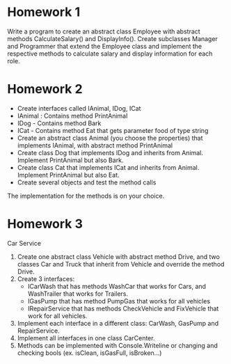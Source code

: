 # Homework 1
Write a program to create an abstract class Employee with abstract methods CalculateSalary() and DisplayInfo(). Create subclasses Manager and Programmer that extend the Employee class and implement the respective methods to calculate salary and display information for each role.
 

# Homework 2
* Create interfaces called IAnimal, IDog, ICat
* IAnimal : Contains method PrintAnimal
* IDog - Contains method Bark
* ICat - Contains method Eat that gets parameter food of type string
* Create an abstract class Animal (you choose the properties) that implements IAnimal, with abstract method PrintAnimal 
* Create class Dog that implements IDog and inherits from Animal. Implement PrintAnimal but also Bark.
* Create class Cat that implements ICat and inherits from Animal. Implement PrintAnimal but also Eat.
* Create several objects and test the method calls

The implementation for the methods is on your choice.

# Homework 3

Car Service

1. Create one abstract class Vehicle with abstract method Drive, and two classes Car and Truck that inherit from Vehicle and override the method Drive.
2. Create 3 interfaces:
    * ICarWash that has methods WashCar that works for Cars, and WashTrailer that works for Trailers.
    * IGasPump that has method PumpGas that works for all vehicles
    * IRepairService that has methods CheckVehicle and FixVehicle that work for all vehicles.
3. Implement each interface in a different class: CarWash, GasPump and RepairService.
4. Implement all interfaces in one class CarCenter.
5. Methods can be implemented with Console.Writeline or changing and checking bools (ex. isClean, isGasFull, isBroken...)